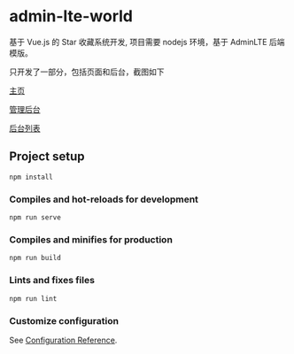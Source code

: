 # admin-lte-world

基于 Vue.js 的 Star 收藏系统开发, 项目需要 nodejs 环境，基于 AdminLTE 后端模版。

只开发了一部分，包括页面和后台，截图如下

[主页][0]

[管理后台][1]

[后台列表][2]

## Project setup
```
npm install
```

### Compiles and hot-reloads for development
```
npm run serve
```

### Compiles and minifies for production
```
npm run build
```

### Lints and fixes files
```
npm run lint
```

### Customize configuration
See [Configuration Reference](https://cli.vuejs.org/config/).

[0]: docs/index.jpg
[1]: docs/admin.jpg
[2]: docs/list.jpg